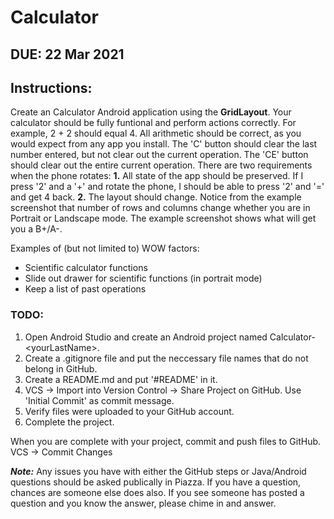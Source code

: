 # Calculator

## DUE: 22 Mar 2021

## Instructions:

Create an Calculator Android application using the **GridLayout**. Your calculator should be fully funtional and perform actions correctly. For example, 2 + 2 should equal 4. All arithmetic should be correct, as you would expect from any app you install. The 'C' button should clear the last number entered, but not clear out the current operation. The 'CE' button should clear out the entire current operation. There are two requirements when the phone rotates: **1.** All state of the app should be preserved. If I press '2' and a '+' and rotate the phone, I should be able to press '2' and '=' and get 4 back. **2.** The layout should change. Notice from the example screenshot that number of rows and columns change whether you are in Portrait or Landscape mode. The example screenshot shows what will get you a B+/A-. 

Examples of (but not limited to) WOW factors:
* Scientific calculator functions
* Slide out drawer for scientific functions (in portrait mode)
* Keep a list of past operations

### TODO:
1. Open Android Studio and create an Android project named Calculator-\<yourLastName\>.
2. Create a .gitignore file and put the neccessary file names that do not belong in GitHub.
3. Create a README.md and put '\#README' in it.
4. VCS -> Import into Version Control -> Share Project on GitHub. Use 'Initial Commit' as commit message.
5. Verify files were uploaded to your GitHub account.
6. Complete the project.
 
 When you are complete with your project, commit and push files to GitHub. VCS -> Commit Changes
 
 ***Note:*** Any issues you have with either the GitHub steps or Java/Android questions should be asked publically in Piazza. If you have a question, chances are someone else does also. If you see someone has posted a question and you know the answer, please chime in and answer.
